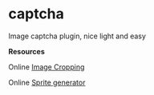 # captcha
Image captcha plugin, nice light and easy

**Resources**

 Online [Image Cropping](http://croppiconline.com/en)

 Online [Sprite generator](https://www.leshylabs.com/apps/sstool)